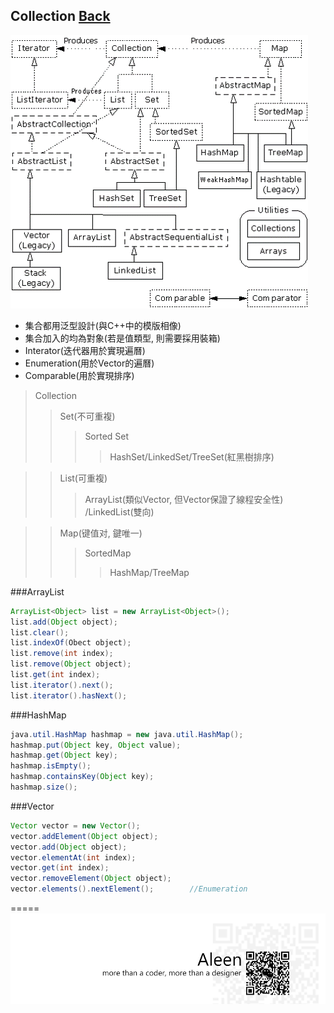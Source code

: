 ## Collection [Back](./../Java.md)
<img src="./Containers(JDK1.4).gif">

- 集合都用泛型設計(與C++中的模版相像)
- 集合加入的均為對象(若是值類型, 則需要採用裝箱)
- Interator(迭代器用於實現遍曆)
- Enumeration(用於Vector的遍曆)
- Comparable(用於實現排序)

> Collection
>> Set(不可重複)
>>> Sorted Set
>>>> HashSet/LinkedSet/TreeSet(紅黑樹排序)

>> List(可重複)
>>> ArrayList(類似Vector, 但Vector保證了線程安全性) /LinkedList(雙向)

>> Map(键值对, 鍵唯一)
>>> SortedMap
>>>> HashMap/TreeMap

###ArrayList

```java
ArrayList<Object> list = new ArrayList<Object>();
list.add(Object object);
list.clear();
list.indexOf(Obect object);
list.remove(int index);
list.remove(Object object);
list.get(int index);
list.iterator().next();
list.iterator().hasNext();
```

###HashMap
```Java
java.util.HashMap hashmap = new java.util.HashMap();
hashmap.put(Object key, Object value);
hashmap.get(Object key);
hashmap.isEmpty();
hashmap.containsKey(Object key);
hashmap.size();
```

###Vector
```Java
Vector vector = new Vector();
vector.addElement(Object object);
vector.add(Object object);
vector.elementAt(int index);
vector.get(int index);
vector.removeElement(Object object);
vector.elements().nextElement();		//Enumeration
```

=====
<a href="http://aleen42.github.io/" target="_blank" ><img src="./../../../pic/tail.gif"></a>
